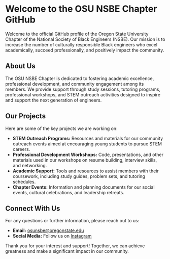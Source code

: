 # Welcome to the OSU NSBE Chapter GitHub

Welcome to the official GitHub profile of the Oregon State University Chapter of the National Society of Black Engineers (NSBE). Our mission is to increase the number of culturally responsible Black engineers who excel academically, succeed professionally, and positively impact the community.

## About Us

The OSU NSBE Chapter is dedicated to fostering academic excellence, professional development, and community engagement among its members. We provide support through study sessions, tutoring programs, professional workshops, and STEM outreach activities designed to inspire and support the next generation of engineers.

## Our Projects

Here are some of the key projects we are working on:

- **STEM Outreach Programs:** Resources and materials for our community outreach events aimed at encouraging young students to pursue STEM careers.
- **Professional Development Workshops:** Code, presentations, and other materials used in our workshops on resume building, interview skills, and networking.
- **Academic Support:** Tools and resources to assist members with their coursework, including study guides, problem sets, and tutoring schedules.
- **Chapter Events:** Information and planning documents for our social events, cultural celebrations, and leadership retreats.

## Connect With Us

For any questions or further information, please reach out to us:

- **Email:** [osunsbe@oregonstate.edu](mailto:oregonstatensbe@gmail.com)
- **Social Media:** Follow us on [Instagram](https://instagram.com/oregonstate_nsbe)

Thank you for your interest and support! Together, we can achieve greatness and make a significant impact in our community.

